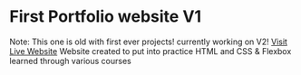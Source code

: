 # First Portfolio website V1
Note: This one is old with first ever projects! currently working on V2!
[Visit Live Website](https://serendatapy.github.io/fuzzy-net-works/)
Website created to put into practice HTML and CSS & Flexbox learned through various courses
